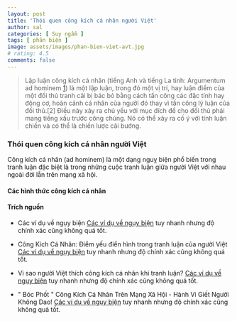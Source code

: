 ```yaml
---
layout: post
title: 'Thói quen công kích cá nhân người Việt'
author: sal
categories: [ Suy ngẫm ]
tags: [ phản biện ]
image: assets/images/phan-bien-viet-avt.jpg
# rating: 4.5
comments: false
---
```


> Lập luận công kích cá nhân (tiếng Anh và tiếng La tinh: Argumentum ad hominem [1](https://vi.wikipedia.org/wiki/L%E1%BA%ADp_lu%E1%BA%ADn_c%C3%B4ng_k%C3%ADch_c%C3%A1_nh%C3%A2n)) là một lập luận, trong đó một vị trí, hay luận điểm của một đối thủ tranh cãi bị bác bỏ bằng cách tấn công các đặc tính hay động cơ, hoàn cảnh cá nhân của người đó thay vì tấn công lý luận của đối thủ.[2] Điều này xảy ra chủ yếu với mục đích để cho đối thủ phải mang tiếng xấu trước công chúng. Nó có thể xảy ra cố ý với tính luận chiến và có thể là chiến lược cãi bướng.

### Thói quen công kích cá nhân người Việt

Công kích cá nhân (ad hominem) là một dạng nguỵ biện phổ biến trong tranh luận đặc biệt là trong những cuộc tranh luận giữa người Việt với nhau ngoài đời lẫn trên mạng xã hội.

#### Các hình thức công kích cá nhân


#### Trích nguồn
- Các ví dụ về ngụy biện [Các ví dụ về ngụy biện](http://nguyennhutchithao.blogspot.com/) tuy nhanh nhưng độ chính xác cũng không quá tốt.

- Công Kích Cá Nhân: Điểm yếu điển hình trong tranh luận của người Việt [Các ví dụ về ngụy biện](https://www.youtube.com/watch?v=7xuKwIa5x9Q&list=WL&index=2) tuy nhanh nhưng độ chính xác cũng không quá tốt.

- Vì sao người Việt thích công kích cá nhân khi tranh luận?
 [Các ví dụ về ngụy biện](https://tusach.thuvienkhoahoc.com/wiki/V%C3%AC_sao_ng%C6%B0%E1%BB%9Di_Vi%E1%BB%87t_th%C3%ADch_c%C3%B4ng_k%C3%ADch_c%C3%A1_nh%C3%A2n_khi_tranh_lu%E1%BA%ADn%3F) tuy nhanh nhưng độ chính xác cũng không quá tốt.

- " Bóc Phốt " Công Kích Cá Nhân Trên Mạng Xã Hội - Hành Vi Giết Người Không Dao!
 [Các ví dụ về ngụy biện](https://ybox.vn/triet-hoc-tuoi-tre/boc-phot-cong-kich-ca-nhan-tren-mang-xa-hoi-hanh-vi-giet-nguoi-khong-dao-611011ecc19b5602547f349b) tuy nhanh nhưng độ chính xác cũng không quá tốt.
